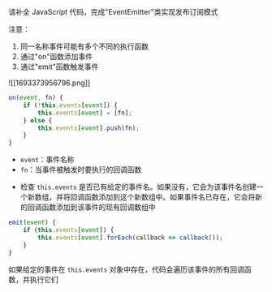 请补全 JavaScript 代码，完成"EventEmitter"类实现发布订阅模式

注意：

1. 同一名称事件可能有多个不同的执行函数
2. 通过"on"函数添加事件
3. 通过"emit"函数触发事件

![[1693373956796.png]]


```JavaScript
on(event, fn) {
    if (!this.events[event]) {
        this.events[event] = [fn];
    } else {
        this.events[event].push(fn);
    }
}
```

- `event`：事件名称
- `fn`：当事件被触发时要执行的回调函数
* 检查 `this.events` 是否已有给定的事件名。如果没有，它会为该事件名创建一个新数组，并将回调函数添加到这个新数组中。如果事件名已存在，它会将新的回调函数添加到该事件的现有回调数组中

```JavaScript
emit(event) {
    if (this.events[event]) {
        this.events[event].forEach(callback => callback());
    }
}
```

如果给定的事件在 `this.events` 对象中存在，代码会遍历该事件的所有回调函数，并执行它们
